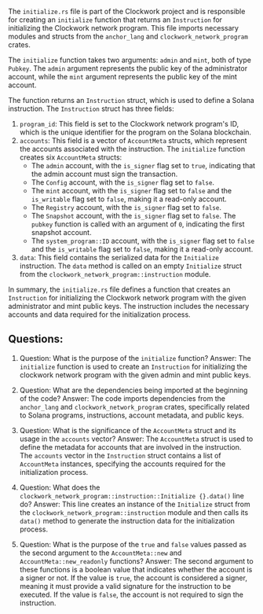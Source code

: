 
The `initialize.rs` file is part of the Clockwork project and is responsible for creating an `initialize` function that returns an `Instruction` for initializing the Clockwork network program. This file imports necessary modules and structs from the `anchor_lang` and `clockwork_network_program` crates.

The `initialize` function takes two arguments: `admin` and `mint`, both of type `Pubkey`. The `admin` argument represents the public key of the administrator account, while the `mint` argument represents the public key of the mint account.

The function returns an `Instruction` struct, which is used to define a Solana instruction. The `Instruction` struct has three fields:

1. `program_id`: This field is set to the Clockwork network program's ID, which is the unique identifier for the program on the Solana blockchain.
2. `accounts`: This field is a vector of `AccountMeta` structs, which represent the accounts associated with the instruction. The `initialize` function creates six `AccountMeta` structs:
   - The `admin` account, with the `is_signer` flag set to `true`, indicating that the admin account must sign the transaction.
   - The `Config` account, with the `is_signer` flag set to `false`.
   - The `mint` account, with the `is_signer` flag set to `false` and the `is_writable` flag set to `false`, making it a read-only account.
   - The `Registry` account, with the `is_signer` flag set to `false`.
   - The `Snapshot` account, with the `is_signer` flag set to `false`. The `pubkey` function is called with an argument of `0`, indicating the first snapshot account.
   - The `system_program::ID` account, with the `is_signer` flag set to `false` and the `is_writable` flag set to `false`, making it a read-only account.
3. `data`: This field contains the serialized data for the `Initialize` instruction. The `data` method is called on an empty `Initialize` struct from the `clockwork_network_program::instruction` module.

In summary, the `initialize.rs` file defines a function that creates an `Instruction` for initializing the Clockwork network program with the given administrator and mint public keys. The instruction includes the necessary accounts and data required for the initialization process.
## Questions: 
 1. Question: What is the purpose of the `initialize` function?
   Answer: The `initialize` function is used to create an `Instruction` for initializing the clockwork network program with the given admin and mint public keys.

2. Question: What are the dependencies being imported at the beginning of the code?
   Answer: The code imports dependencies from the `anchor_lang` and `clockwork_network_program` crates, specifically related to Solana programs, instructions, account metadata, and public keys.

3. Question: What is the significance of the `AccountMeta` struct and its usage in the `accounts` vector?
   Answer: The `AccountMeta` struct is used to define the metadata for accounts that are involved in the instruction. The `accounts` vector in the `Instruction` struct contains a list of `AccountMeta` instances, specifying the accounts required for the initialization process.

4. Question: What does the `clockwork_network_program::instruction::Initialize {}.data()` line do?
   Answer: This line creates an instance of the `Initialize` struct from the `clockwork_network_program::instruction` module and then calls its `data()` method to generate the instruction data for the initialization process.

5. Question: What is the purpose of the `true` and `false` values passed as the second argument to the `AccountMeta::new` and `AccountMeta::new_readonly` functions?
   Answer: The second argument to these functions is a boolean value that indicates whether the account is a signer or not. If the value is `true`, the account is considered a signer, meaning it must provide a valid signature for the instruction to be executed. If the value is `false`, the account is not required to sign the instruction.
    